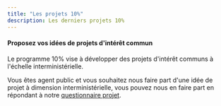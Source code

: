 ```yaml
---
title: "Les projets 10%"
description: Les derniers projets 10%
---
```



#### Proposez vos idées de projets d'intérêt commun 

Le programme 10% vise à développer des projets d'intérêt communs à l'échelle interministérielle.

Vous êtes agent public et vous souhaitez nous faire part d'une idée de projet à dimension interministérielle, vous pouvez nous en faire part en répondant à notre [questionnaire projet](https://framaforms.org/appel-a-idees-de-projets-programme-10-pourcent-1648137237). 
